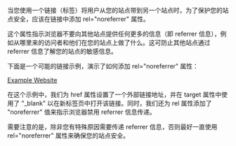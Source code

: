 当您使用一个链接（标签）将用户从您的站点带到另一个站点时，为了保护您的站点安全，应该在链接中添加 rel="noreferrer" 属性。

这个属性指示浏览器不要向其他站点提供任何更多的信息（即 referrer 信息），例如从哪里来的访问者和他们在您的站点上做了什么。这可防止其他站点通过 referrer 信息了解您的站点的敏感信息。

下面是一个可能的链接示例，演示了如何添加 rel="noreferrer" 属性：

<a href="https://www.example.com" target="_blank" rel="noreferrer">
	Example Website
	</a>

在这个示例中，我们为 href 属性设置了一个外部链接地址，并在 target 属性中使用了 "_blank" 以在新标签页中打开该链接。同时，我们还为 rel 属性添加了 "noreferrer" 值来指示浏览器禁用 referrer 信息传递。

需要注意的是，除非您有特殊原因需要传递 referrer 信息，否则最好一直使用 rel="noreferrer" 属性来确保您的站点安全。
